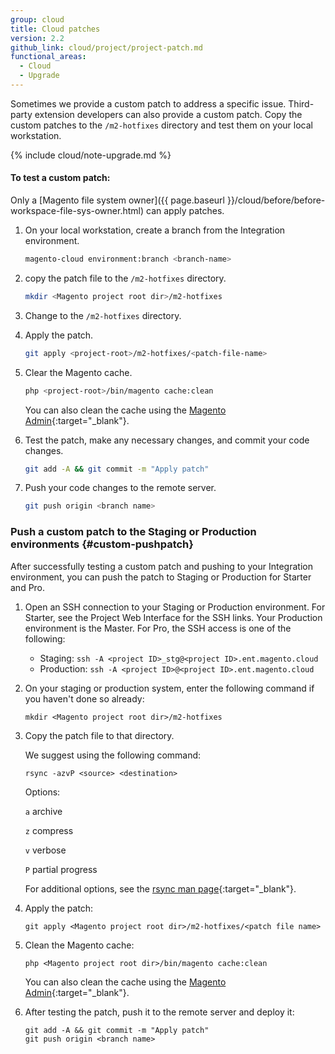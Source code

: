 ```yaml
---
group: cloud
title: Cloud patches
version: 2.2
github_link: cloud/project/project-patch.md
functional_areas:
  - Cloud
  - Upgrade
---
```

Sometimes we provide a custom patch to address a specific issue. Third-party extension developers can also provide a custom patch. Copy the custom patches to the `/m2-hotfixes` directory and test them on your local workstation.

{% include cloud/note-upgrade.md %}

#### To test a custom patch:
Only a [Magento file system owner]({{ page.baseurl }}/cloud/before/before-workspace-file-sys-owner.html) can apply patches. 

1.  On your local workstation, create a branch from the Integration environment.

    ```bash
    magento-cloud environment:branch <branch-name>
    ```

1.  copy the patch file to the `/m2-hotfixes` directory.

    ```bash
    mkdir <Magento project root dir>/m2-hotfixes
    ```

1.  Change to the `/m2-hotfixes` directory.

1.  Apply the patch.

    ```bash
    git apply <project-root>/m2-hotfixes/<patch-file-name>
    ```

1.  Clear the Magento cache.

    ```bash
    php <project-root>/bin/magento cache:clean
    ```

    You can also clean the cache using the [Magento Admin](http://docs.magento.com/m2/ee/user_guide/system/cache-management.html){:target="_blank"}.

1.  Test the patch, make any necessary changes, and commit your code changes.

    ```bash
    git add -A && git commit -m "Apply patch"
    ```

1.  Push your code changes to the remote server.

    ```bash
    git push origin <branch name>
    ```

### Push a custom patch to the Staging or Production environments {#custom-pushpatch}

After successfully testing a custom patch and pushing to your Integration environment, you can push the patch to Staging or Production for Starter and Pro.

1.  Open an SSH connection to your Staging or Production environment. For Starter, see the Project Web Interface for the SSH links. Your Production environment is the Master. For Pro, the SSH access is one of the following:

    *   Staging: `ssh -A <project ID>_stg@<project ID>.ent.magento.cloud`
    *   Production: `ssh -A <project ID>@<project ID>.ent.magento.cloud`
2.	On your staging or production system, enter the following command if you haven't done so already:

		mkdir <Magento project root dir>/m2-hotfixes
3.	Copy the patch file to that directory.

	We suggest using the following command:

		rsync -azvP <source> <destination>

	Options:

	`a` archive

	`z` compress

	`v` verbose

	`P` partial progress

	For additional options, see the [rsync man page](http://linux.die.net/man/1/rsync){:target="_blank"}.
2.	Apply the patch:

		git apply <Magento project root dir>/m2-hotfixes/<patch file name>
3.	Clean the Magento cache:

		php <Magento project root dir>/bin/magento cache:clean

	You can also clean the cache using the [Magento Admin](http://docs.magento.com/m2/ee/user_guide/system/cache-management.html){:target="_blank"}.
4.	After testing the patch, push it to the remote server and deploy it:

		git add -A && git commit -m "Apply patch"
		git push origin <branch name>
